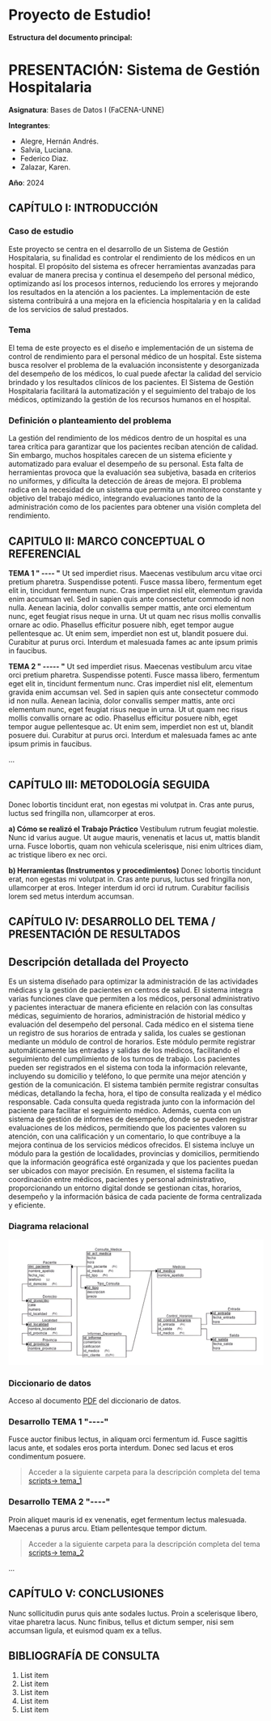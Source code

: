 # Proyecto de Estudio!
    
**Estructura del documento principal:**

# PRESENTACIÓN: Sistema de Gestión Hospitalaria

**Asignatura**: Bases de Datos I (FaCENA-UNNE)

**Integrantes**:
-	Alegre, Hernán Andrés.   
-	Salvia, Luciana.               
-	Federico Diaz.     		  
-	Zalazar, Karen.                

**Año**: 2024

## CAPÍTULO I: INTRODUCCIÓN

### Caso de estudio

Este proyecto se centra en el desarrollo de un Sistema de Gestión Hospitalaria, su finalidad es controlar el rendimiento de los médicos en un hospital. El propósito del sistema es ofrecer herramientas avanzadas para evaluar de manera precisa y continua el desempeño del personal médico, optimizando así los procesos internos, reduciendo los errores y mejorando los resultados en la atención a los pacientes. La implementación de este sistema contribuirá a una mejora en la eficiencia hospitalaria y en la calidad de los servicios de salud prestados.

### Tema
El tema de este proyecto es el diseño e implementación de un sistema de control de rendimiento para el personal médico de un hospital. Este sistema busca resolver el problema de la evaluación inconsistente y desorganizada del desempeño de los médicos, lo cual puede afectar la calidad del servicio brindado y los resultados clínicos de los pacientes. El Sistema de Gestión Hospitalaria facilitará la automatización y el seguimiento del trabajo de los médicos, optimizando la gestión de los recursos humanos en el hospital.

### Definición o planteamiento del problema

La gestión del rendimiento de los médicos dentro de un hospital es una tarea crítica para garantizar que los pacientes reciban atención de calidad. Sin embargo, muchos hospitales carecen de un sistema eficiente y automatizado para evaluar el desempeño de su personal. Esta falta de herramientas provoca que la evaluación sea subjetiva, basada en criterios no uniformes, y dificulta la detección de áreas de mejora. El problema radica en la necesidad de un sistema que permita un monitoreo constante y objetivo del trabajo médico, integrando evaluaciones tanto de la administración como de los pacientes para obtener una visión completa del rendimiento.

## CAPITULO II: MARCO CONCEPTUAL O REFERENCIAL

**TEMA 1 " ---- "** 
Ut sed imperdiet risus. Maecenas vestibulum arcu vitae orci pretium pharetra. Suspendisse potenti. Fusce massa libero, fermentum eget elit in, tincidunt fermentum nunc. Cras imperdiet nisl elit, elementum gravida enim accumsan vel. Sed in sapien quis ante consectetur commodo id non nulla. Aenean lacinia, dolor convallis semper mattis, ante orci elementum nunc, eget feugiat risus neque in urna. Ut ut quam nec risus mollis convallis ornare ac odio. Phasellus efficitur posuere nibh, eget tempor augue pellentesque ac. Ut enim sem, imperdiet non est ut, blandit posuere dui. Curabitur at purus orci. Interdum et malesuada fames ac ante ipsum primis in faucibus.


**TEMA 2 " ----- "** 
Ut sed imperdiet risus. Maecenas vestibulum arcu vitae orci pretium pharetra. Suspendisse potenti. Fusce massa libero, fermentum eget elit in, tincidunt fermentum nunc. Cras imperdiet nisl elit, elementum gravida enim accumsan vel. Sed in sapien quis ante consectetur commodo id non nulla. Aenean lacinia, dolor convallis semper mattis, ante orci elementum nunc, eget feugiat risus neque in urna. Ut ut quam nec risus mollis convallis ornare ac odio. Phasellus efficitur posuere nibh, eget tempor augue pellentesque ac. Ut enim sem, imperdiet non est ut, blandit posuere dui. Curabitur at purus orci. Interdum et malesuada fames ac ante ipsum primis in faucibus.

...

## CAPÍTULO III: METODOLOGÍA SEGUIDA 

Donec lobortis tincidunt erat, non egestas mi volutpat in. Cras ante purus, luctus sed fringilla non, ullamcorper at eros.

 **a) Cómo se realizó el Trabajo Práctico**
Vestibulum rutrum feugiat molestie. Nunc id varius augue. Ut augue mauris, venenatis et lacus ut, mattis blandit urna. Fusce lobortis, quam non vehicula scelerisque, nisi enim ultrices diam, ac tristique libero ex nec orci.

 **b) Herramientas (Instrumentos y procedimientos)**
Donec lobortis tincidunt erat, non egestas mi volutpat in. Cras ante purus, luctus sed fringilla non, ullamcorper at eros. Integer interdum id orci id rutrum. Curabitur facilisis lorem sed metus interdum accumsan. 


## CAPÍTULO IV: DESARROLLO DEL TEMA / PRESENTACIÓN DE RESULTADOS 

## Descripción detallada del Proyecto

Es un sistema diseñado para optimizar la administración de las actividades médicas y la gestión de pacientes en centros de salud. El sistema integra varias funciones clave que permiten a los médicos, personal administrativo y pacientes interactuar de manera eficiente en relación con las consultas médicas, seguimiento de horarios, administración de historial médico y evaluación del desempeño del personal.
Cada médico en el sistema tiene un registro de sus horarios de entrada y salida, los cuales se gestionan mediante un módulo de control de horarios. Este módulo permite registrar automáticamente las entradas y salidas de los médicos, facilitando el seguimiento del cumplimiento de los turnos de trabajo.
Los pacientes pueden ser registrados en el sistema con toda la información relevante, incluyendo su domicilio y teléfono, lo que permite una mejor atención y gestión de la comunicación. El sistema también permite registrar consultas médicas, detallando la fecha, hora, el tipo de consulta realizada y el médico responsable. Cada consulta queda registrada junto con la información del paciente para facilitar el seguimiento médico.
Además, cuenta con un sistema de gestión de informes de desempeño, donde se pueden registrar evaluaciones de los médicos, permitiendo que los pacientes valoren su atención, con una calificación y un comentario, lo que contribuye a la mejora continua de los servicios médicos ofrecidos.
El sistema incluye un módulo para la gestión de localidades, provincias y domicilios, permitiendo que la información geográfica esté organizada y que los pacientes puedan ser ubicados con mayor precisión.
En resumen, el sistema facilita la coordinación entre médicos, pacientes y personal administrativo, proporcionando un entorno digital donde se gestionan citas, horarios, desempeño y la información básica de cada paciente de forma centralizada y eficiente.




### Diagrama relacional
![diagrama_relacional](https://github.com/ZalazarKaren/basesdatos_proyecto_estudio/blob/master/doc/image_relational.jpeg)

### Diccionario de datos

Acceso al documento [PDF](doc/diccionario_datos.pdf) del diccionario de datos.


### Desarrollo TEMA 1 "----"

Fusce auctor finibus lectus, in aliquam orci fermentum id. Fusce sagittis lacus ante, et sodales eros porta interdum. Donec sed lacus et eros condimentum posuere. 

> Acceder a la siguiente carpeta para la descripción completa del tema [scripts-> tema_1](script/tema01_nombre_tema)

### Desarrollo TEMA 2 "----"

Proin aliquet mauris id ex venenatis, eget fermentum lectus malesuada. Maecenas a purus arcu. Etiam pellentesque tempor dictum. 

> Acceder a la siguiente carpeta para la descripción completa del tema [scripts-> tema_2](script/tema02_nombre_tema)

... 


## CAPÍTULO V: CONCLUSIONES

Nunc sollicitudin purus quis ante sodales luctus. Proin a scelerisque libero, vitae pharetra lacus. Nunc finibus, tellus et dictum semper, nisi sem accumsan ligula, et euismod quam ex a tellus. 



## BIBLIOGRAFÍA DE CONSULTA

 1. List item
 2. List item
 3. List item
 4. List item
 5. List item

